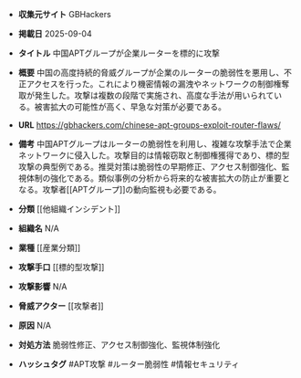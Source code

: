 - **収集元サイト**
GBHackers

- **掲載日**
2025-09-04

- **タイトル**
中国APTグループが企業ルーターを標的に攻撃

- **概要**
中国の高度持続的脅威グループが企業のルーターの脆弱性を悪用し、不正アクセスを行った。これにより機密情報の漏洩やネットワークの制御権奪取が発生した。攻撃は複数の段階で実施され、高度な手法が用いられている。被害拡大の可能性が高く、早急な対策が必要である。

- **URL**
https://gbhackers.com/chinese-apt-groups-exploit-router-flaws/

- **備考**
中国APTグループはルーターの脆弱性を利用し、複雑な攻撃手法で企業ネットワークに侵入した。攻撃目的は情報窃取と制御権獲得であり、標的型攻撃の典型例である。推奨対策は脆弱性の早期修正、アクセス制御強化、監視体制の強化である。類似事例の分析から将来的な被害拡大の防止が重要となる。攻撃者[[APTグループ]]の動向監視も必要である。

- **分類**
[[他組織インシデント]]

- **組織名**
N/A

- **業種**
[[産業分類]]

- **攻撃手口**
[[標的型攻撃]]

- **攻撃影響**
N/A

- **脅威アクター**
[[攻撃者]]

- **原因**
N/A

- **対処方法**
脆弱性修正、アクセス制御強化、監視体制強化

- **ハッシュタグ**
#APT攻撃 #ルーター脆弱性 #情報セキュリティ
